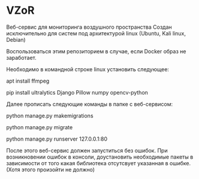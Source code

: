 # VZoR
 Веб-сервис для мониторинга воздушного пространства
Создан исключительно для систем под архитектурой linux (Ubuntu, Kali linux, Debian)

Воспользоваться этим репозиторием в случае, если Docker образ не заработает.

Необходимо в командной строке linux установить следующее:

apt install ffmpeg 

pip install ultralytics Django Pillow numpy opencv-python

Далее прописать следующие команды в папке с веб-сервисом:

python manage.py makemigrations 

python manage.py migrate 

python manage.py runserver 127.0.0.1:80 

После этого веб-сервис должен запуститься без ошибок. При возникновении ошибок в консоли, доустановить необходимые пакеты в зависимости от того какая библиотека отсутсвует указанная в ошибке. (Хотя этого произойти не должно)
